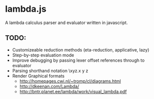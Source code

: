 # lambda.js


A lambda calculus parser and evaluator written in javascript.


## TODO:

* Customizeable reduction methods (eta-reduction, applicative, lazy)
* Step-by-step evaluation mode
* Improve debugging by passing lexer offset references through to evaluator
* Parsing shorthand notation \xyz.x y z
* Render Graphical formats
  * http://homepages.cwi.nl/~tromp/cl/diagrams.html
  * http://dkeenan.com/Lambda/
  * http://bntr.planet.ee/lambda/work/visual_lambda.pdf

